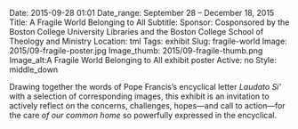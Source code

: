 Date: 2015-09-28 01:01 
Date_range: September 28 – December 18, 2015
Title: A Fragile World Belonging to All
Subtitle: 
Sponsor: Cosponsored by the Boston College University Libraries and the Boston College School of Theology and Ministry
Location: tml
Tags: exhibit
Slug: fragile-world
Image: 2015/09-fragile-poster.jpg
Image_thumb: 2015/09-fragile-thumb.png
Image_alt:A Fragile World Belonging to All exhibit poster
Active: no
Style: middle_down

Drawing together the words of Pope Francis&rsquo;s encyclical letter <em>Laudato Si&rsquo;</em> with a selection of corresponding images, this exhibit is an invitation   to actively reflect on the concerns, challenges, hopes—and call to   action—for the care <em>of our common home </em>so powerfully expressed in the encyclical.

<!--

Active:
    Yes (will appear on Exhibit's homepage)
    No (will not appear on Exhibit's homepage, but will appear in archives)

Gallery locations: 
    Burns Library (burns)
    Theology and Ministry Library (tml)
    O'Neill Level One (lvl1)
    O'Neill Level Three (lvl3)
    O'Neill Reading Room (reading)
    O'Neill Reading Room Back Wall (backwall)
    O'Neill Lobby (lobby)
    History Dept, Stokes Hall (stokes)
    Bapst Exhibits (bapsts)
    Archived Bapst Exhibits (bapstsarchive)
  
Need spaces for:

  Virtual Exhibits (virtual)
  Tip O'Neill (tiponeill)

Style:
    Poster on left, text on right (default)
    Poster on right, text on left (right)
    Poster large, centered above text (middle_top)
    Poster large, centered below text (middle_down)

Add'l images
    <img src="/theme/img/exhibits/XXXX/201X/00-XXXX.png" alt="words" class="float_left">
    <img src="/theme/img/exhibits/XXXX/201X/00-XXXX.png" alt="words" class="float_right">
    <img src="/theme/img/exhibits/XXXX/201X/00-XXXX.png" alt="words" class="center">

-->

